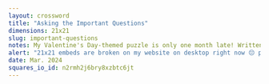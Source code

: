 ```yaml
---
layout: crossword
title: "Asking the Important Questions"
dimensions: 21x21
slug: important-questions
notes: My Valentine's Day-themed puzzle is only one month late! Written on a prompt for the NYT Constructors Class of 2024 group. Thanks to KT for beta-solving.
alert: "21x21 embeds are broken on my website on desktop right now 😔 play this puzzle on mobile, download the pdf/puz file, or <a href=\"https://squares.io/info/cks5h3uf3bkcynd38frn\" target=\"_blank\">play directly on squares.io</a>."
date: Mar. 2024
squares_io_id: n2rmh2j6bry8xzbtc6jt
---
```

